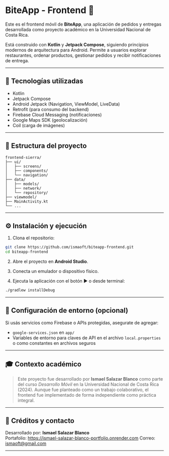 # BiteApp - Frontend 📱

Este es el frontend móvil de **BiteApp**, una aplicación de pedidos y entregas desarrollada como proyecto académico en la Universidad Nacional de Costa Rica.

Está construido con **Kotlin** y **Jetpack Compose**, siguiendo principios modernos de arquitectura para Android. Permite a usuarios explorar restaurantes, ordenar productos, gestionar pedidos y recibir notificaciones de entrega.

---

## 🚀 Tecnologías utilizadas

- Kotlin
- Jetpack Compose
- Android Jetpack (Navigation, ViewModel, LiveData)
- Retrofit (para consumo del backend)
- Firebase Cloud Messaging (notificaciones)
- Google Maps SDK (geolocalización)
- Coil (carga de imágenes)

---

## 📁 Estructura del proyecto

```
frontend-sierra/
├── ui/
│   ├── screens/
│   ├── components/
│   └── navigation/
├── data/
│   ├── models/
│   ├── network/
│   └── repository/
├── viewmodel/
├── MainActivity.kt
└── ...
```

---

## ⚙️ Instalación y ejecución

1. Clona el repositorio:

```bash
git clone https://github.com/ismaoft/biteapp-frontend.git
cd biteapp-frontend
```

2. Abre el proyecto en **Android Studio**.

3. Conecta un emulador o dispositivo físico.

4. Ejecuta la aplicación con el botón ▶️ o desde terminal:

```bash
./gradlew installDebug
```

---

## 🔐 Configuración de entorno (opcional)

Si usás servicios como Firebase o APIs protegidas, asegurate de agregar:

- `google-services.json` en `app/`
- Variables de entorno para claves de API en el archivo `local.properties` o como constantes en archivos seguros

---

## 🎓 Contexto académico

> Este proyecto fue desarrollado por **Ismael Salazar Blanco** como parte del curso *Desarrollo Móvil* en la Universidad Nacional de Costa Rica (2024). Aunque fue planteado como un trabajo colaborativo, el frontend fue implementado de forma independiente como práctica integral.

---

## 🙌 Créditos y contacto

Desarrollado por: **Ismael Salazar Blanco**  
Portafolio: https://ismael-salazar-blanco-portfolio.onrender.com
Correo: ismaoft@gmail.com

---


